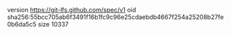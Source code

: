 version https://git-lfs.github.com/spec/v1
oid sha256:55bcc705ab6f3491f16b1fc9c96e25cdaebdb4667f254a25208b27fe0b6da5c5
size 10337
